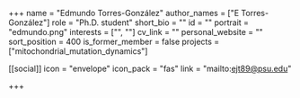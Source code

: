 +++
name = "Edmundo Torres-González"
author_names = ["E Torres-González"]
role = "Ph.D. student"
short_bio = ""
id = ""
portrait = "edmundo.png"
interests = ["", ""]
cv_link = ""
personal_website = ""
sort_position = 400
is_former_member = false
projects = ["mitochondrial_mutation_dynamics"]

[[social]]
    icon = "envelope"
    icon_pack = "fas"
    link = "mailto:ejt89@psu.edu"


+++


